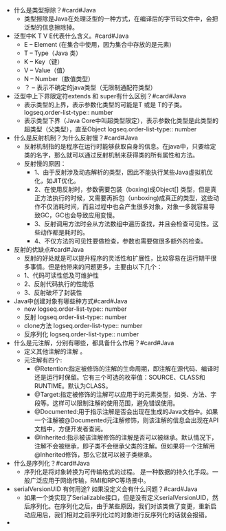 - 什么是类型擦除？#card#Java
	- 类型擦除是Java在处理泛型的一种方式，在编译后的字节码文件中，会把泛型的信息擦除掉。
- 泛型中K T V E代表什么含义。#card#Java
	- E – Element (在集合中使用，因为集合中存放的是元素)
	- T – Type（Java 类）
	- K – Key（键）
	- V – Value（值）
	- N – Number（数值类型）
	- ？ – 表示不确定的java类型（无限制通配符类型）
- 泛型中上下界限定符extends 和 super有什么区别？#card#Java
	- <? extends T> 表示类型的上界，表示参数化类型的可能是T 或是 T的子类。
	  logseq.order-list-type:: number
	- <? super T> 表示类型下界（Java Core中叫超类型限定），表示参数化类型是此类型的超类型（父类型），直至Object
	  logseq.order-list-type:: number
- 什么是反射机制？为什么反射慢？#card#Java
	- 反射机制指的是程序在运行时能够获取自身的信息。在java中，只要给定类的名字，那么就可以通过反射机制来获得类的所有属性和方法。
	- 反射慢的原因：
		- 1、由于反射涉及动态解析的类型，因此不能执行某些Java虚拟机优化，如JIT优化。
		- 2、在使用反射时，参数需要包装（boxing)成Object[] 类型，但是真正方法执行的时候，又需要再拆包（unboxing)成真正的类型，这些动作不仅消耗时间，而且过程中也会产生很多对象，对象一多就容易导致GC，GC也会导致应用变慢。
		- 3、反射调用方法时会从方法数组中遍历查找，并且会检查可见性。这些动作都是耗时的。
		- 4、不仅方法的可见性要做检查，参数也需要做很多额外的检查。
- 反射的优缺点#card#Java
	- 反射的好处就是可以提升程序的灵活性和扩展性，比较容易在运行期干很多事情。但是他带来的问题更多，主要由以下几个：
	- 1、代码可读性低及可维护性
	- 2、反射代码执行的性能低
	- 3、反射破坏了封装性
- Java中创建对象有哪些种方式#card#Java
	- new
	  logseq.order-list-type:: number
	- 反射
	  logseq.order-list-type:: number
	- clone方法
	  logseq.order-list-type:: number
	- 反序列化
	  logseq.order-list-type:: number
- 什么是元注解，分别有哪些，都具备什么作用？#card#Java
	- 定义其他注解的注解 。
	- 元注解有四个:
		- @Retention:指定被修饰的注解的生命周期，即注解在源代码、编译时还是运行时保留。它有三个可选的枚举值：SOURCE、CLASS和RUNTIME。默认为CLASS。
		- @Target:指定被修饰的注解可以应用于的元素类型，如类、方法、字段等。这样可以限制注解的使用范围，避免错误使用。
		- @Documented:用于指示注解是否会出现在生成的Java文档中。如果一个注解被@Documented元注解修饰，则该注解的信息会出现在API文档中，方便开发者查阅。
		- @Inherited:指示被该注解修饰的注解是否可以被继承。默认情况下，注解不会被继承，即子类不会继承父类的注解。但如果将一个注解用@Inherited修饰，那么它就可以被子类继承。
- 什么是序列化？#card#Java
	- 序列化是将对象转换为可传输格式的过程。 是一种数据的持久化手段。一般广泛应用于网络传输，RMI和RPC等场景中。
- serialVersionUID 有何用途? 如果没定义会有什么问题？#card#Java
	- 如果一个类实现了Serializable接口，但是没有定义serialVersionUID，然后序列化。在序列化之后，由于某些原因，我们对该类做了变更，重新启动应用后，我们相对之前序列化过的对象进行反序列化的话就会报错。
-